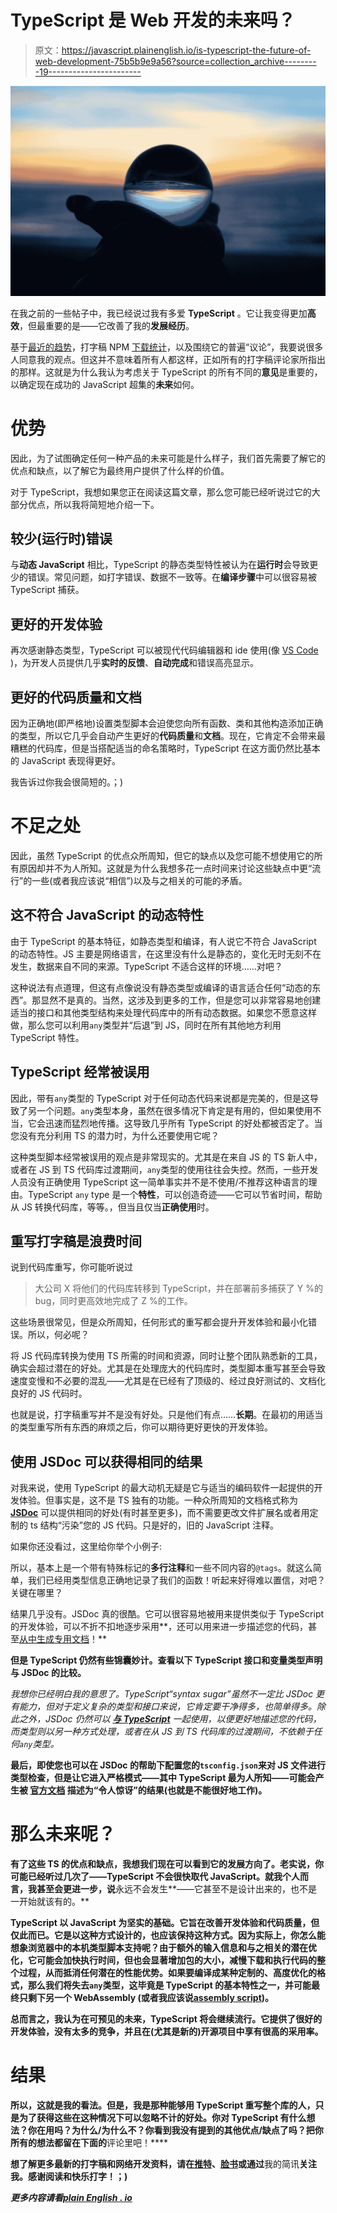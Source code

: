 # TypeScript 是 Web 开发的未来吗？

> 原文：<https://javascript.plainenglish.io/is-typescript-the-future-of-web-development-75b5b9e9a56?source=collection_archive---------19----------------------->

![](img/383927660a46c102f85318655a2d1bcb.png)

在我之前的一些帖子中，我已经说过我有多爱 **TypeScript** 。它让我变得更加**高效**，但最重要的是——它改善了我的**发展经历**。

基于[最近的趋势](https://trends.google.com/trends/explore?date=all&q=TypeScript)，打字稿 NPM [下载统计](https://www.npmjs.com/package/typescript)，以及围绕它的普遍“议论”，我要说很多人同意我的观点。但这并不意味着所有人都这样，正如所有的打字稿评论家所指出的那样。这就是为什么我认为考虑关于 TypeScript 的所有不同的**意见**是重要的，以确定现在成功的 JavaScript 超集的**未来**如何。

# 优势

因此，为了试图确定任何一种产品的未来可能是什么样子，我们首先需要了解它的优点和缺点，以了解它为最终用户提供了什么样的价值。

对于 TypeScript，我想如果您正在阅读这篇文章，那么您可能已经听说过它的大部分优点，所以我将简短地介绍一下。

## 较少(运行时)错误

与**动态 JavaScript** 相比，TypeScript 的静态类型特性被认为在**运行时**会导致更少的错误。常见问题，如打字错误、数据不一致等。在**编译步骤**中可以很容易被 TypeScript 捕获。

## 更好的开发体验

再次感谢静态类型，TypeScript 可以被现代代码编辑器和 ide 使用(像 [VS Code](https://areknawo.com/tag/vs-code/) )，为开发人员提供几乎**实时的反馈**、**自动完成**和错误高亮显示。

## 更好的代码质量和文档

因为正确地(即严格地)设置类型脚本会迫使您向所有函数、类和其他构造添加正确的类型，所以它几乎会自动产生更好的**代码质量**和**文档**。现在，它肯定不会带来最糟糕的代码库，但是当搭配适当的命名策略时，TypeScript 在这方面仍然比基本的 JavaScript 表现得更好。

我告诉过你我会很简短的。；)

# 不足之处

因此，虽然 TypeScript 的优点众所周知，但它的缺点以及您可能不想使用它的所有原因却并不为人所知。这就是为什么我想多花一点时间来讨论这些缺点中更“流行”的一些(或者我应该说“相信”)以及与之相关的可能的矛盾。

## 这不符合 JavaScript 的动态特性

由于 TypeScript 的基本特征，如静态类型和编译，有人说它不符合 JavaScript 的动态特性。JS 主要是网络语言，在这里没有什么是静态的，变化无时无刻不在发生，数据来自不同的来源。TypeScript 不适合这样的环境……对吧？

这种说法有点道理，但这有点像说没有静态类型或编译的语言适合任何“动态的东西”。那显然不是真的。当然，这涉及到更多的工作，但是您可以非常容易地创建适当的接口和其他类型结构来处理代码库中的所有动态数据。如果您不愿意这样做，那么您可以利用`any`类型并“后退”到 JS，同时在所有其他地方利用 TypeScript 特性。

## TypeScript 经常被误用

因此，带有`any`类型的 TypeScript 对于任何动态代码来说都是完美的，但是这导致了另一个问题。`any`类型本身，虽然在很多情况下肯定是有用的，但如果使用不当，它会迅速而猛烈地传播。这导致几乎所有 TypeScript 的好处都被否定了。当您没有充分利用 TS 的潜力时，为什么还要使用它呢？

这种类型脚本经常被误用的观点是非常现实的。尤其是在来自 JS 的 TS 新人中，或者在 JS 到 TS 代码库过渡期间，`any`类型的使用往往会失控。然而，一些开发人员没有正确使用 TypeScript 这一简单事实并不是不使用/不推荐这种语言的理由。TypeScript `any` type 是一个**特性**，可以创造奇迹——它可以节省时间，帮助从 JS 转换代码库，等等。，但当且仅当**正确使用**时。

## 重写打字稿是浪费时间

说到代码库重写，你可能听说过

> 大公司 X 将他们的代码库转移到 TypeScript，并在部署前多捕获了 Y %的 bug，同时更高效地完成了 Z %的工作。

这些场景很常见，但是众所周知，任何形式的重写都会提升开发体验和最小化错误。所以，何必呢？

将 JS 代码库转换为使用 TS 所需的时间和资源，同时让整个团队熟悉新的工具，确实会超过潜在的好处。尤其是在处理庞大的代码库时，类型脚本重写甚至会导致速度变慢和不必要的混乱——尤其是在已经有了顶级的、经过良好测试的、文档化良好的 JS 代码时。

也就是说，打字稿重写并不是没有好处。只是他们有点……**长期**。在最初的用适当的类型重写所有东西的麻烦之后，你可以期待更好更快的开发体验。

## 使用 JSDoc 可以获得相同的结果

对我来说，使用 TypeScript 的最大动机无疑是它与适当的编码软件一起提供的开发体验。但事实是，这不是 TS 独有的功能。一种众所周知的文档格式称为 [**JSDoc**](https://jsdoc.app/) 可以提供相同的好处(有时甚至更多)，而不需要更改文件扩展名或者用定制的 ts 结构“污染”您的 JS 代码。只是好的，旧的 JavaScript 注释。

如果你还没看过，这里给你举个小例子:

所以，基本上是一个带有特殊标记的**多行注释**和一些不同内容的`@tags`。就这么简单，我们已经用类型信息正确地记录了我们的函数！听起来好得难以置信，对吧？关键在哪里？

结果几乎没有。JSDoc 真的很酷。它可以很容易地被用来提供类似于 TypeScript 的开发体验，可以不折不扣地逐步采用**，还可以用来进一步描述您的代码，甚至[从中生成专用文档](https://areknawo.com/lets-talk-js-documentation/)！**

**但是 TypeScript 仍然有些锦囊妙计。查看以下 TypeScript 接口和变量类型声明与 JSDoc 的比较。**

**我想你已经明白我的意思了。TypeScript*“syntax sugar”*虽然不一定比 JSDoc 更有能力，但对于定义复杂的类型和接口来说，它肯定要干净得多，也简单得多。除此之外，JSDoc 仍然可以 [**与 TypeScript**](https://www.typescriptlang.org/docs/handbook/type-checking-javascript-files.html#supported-jsdoc) 一起使用，以便更好地描述您的代码，而类型则以另一种方式处理，或者在从 JS 到 TS 代码库的过渡期间，不依赖于任何`any`类型。**

**最后，即使您也可以在 JSDoc 的帮助下配置您的`tsconfig.json`来对 JS 文件进行类型检查，但是让它进入严格模式——其中 TypeScript 最为人所知——可能会产生被 [**官方文档**](https://www.typescriptlang.org/docs/handbook/type-checking-javascript-files.html) 描述为“令人惊讶”的结果(也就是不能很好地工作)。**

# **那么未来呢？**

**有了这些 TS 的优点和缺点，我想我们现在可以看到它的发展方向了。老实说，你可能已经听过几次了——TypeScript 不会很快取代 JavaScript。就我个人而言，我甚至会更进一步，说**永远不会发生**——它甚至不是设计出来的，也不是一开始就该有的。**

**TypeScript 以 JavaScript 为坚实的基础。它旨在改善开发体验和代码质量，但仅此而已。它是以这种方式设计的，也应该保持这种方式。因为实际上，你怎么能想象浏览器中的本机类型脚本支持呢？由于额外的输入信息和与之相关的潜在优化，它可能会加快执行时间，但也会显著增加包的大小，减慢下载和执行代码的整个过程，从而抵消任何潜在的性能优势。如果要编译成某种定制的、高度优化的格式，那么我们将失去`any`类型，这毕竟是 TypeScript 的基本特性之一，并可能最终只剩下另一个 **WebAssembly** (或者我应该说[**assembly script**](https://www.assemblyscript.org/))。**

**总而言之，我认为在可预见的未来，TypeScript 将会继续流行。它提供了很好的开发体验，没有太多的竞争，并且在(尤其是新的)开源项目中享有很高的采用率。**

# **结果**

**所以，这就是我的看法。但是，我是那种能够用 TypeScript 重写整个库的人，只是为了获得这些在这种情况下可以忽略不计的好处。你对 TypeScript 有什么想法？你在用吗？为什么/为什么不？你看到我没有提到的其他优点/缺点了吗？把你所有的想法都留在下面的**评论里吧！****

**想了解更多最新的打字稿和网络开发资料，请在[推特](https://twitter.com/areknawo)、[脸书](https://facebook.com/areknawoblog)或通过**我的简讯**关注我。感谢阅读和快乐打字！；)**

***更多内容请看*[***plain English . io***](http://plainenglish.io/)**